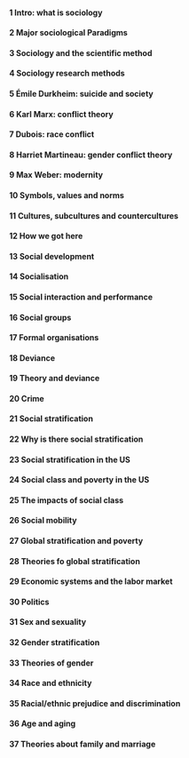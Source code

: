 #### 1 Intro: what is sociology

#### 2 Major sociological Paradigms

#### 3 Sociology and the scientific method

#### 4 Sociology research methods

#### 5 Émile Durkheim: suicide and society

#### 6 Karl Marx: conflict theory

#### 7 Dubois: race conflict

#### 8 Harriet Martineau: gender conflict theory

#### 9 Max Weber: modernity

#### 10 Symbols, values and norms

#### 11 Cultures, subcultures and countercultures

#### 12 How we got here

#### 13 Social development

#### 14 Socialisation

#### 15 Social interaction and performance

#### 16 Social groups

#### 17 Formal organisations

#### 18 Deviance

#### 19 Theory and deviance

#### 20 Crime

#### 21 Social stratification

#### 22 Why is there social stratification

#### 23 Social stratification in the US

#### 24 Social class and poverty in the US

#### 25 The impacts of social class

#### 26 Social mobility

#### 27 Global stratification and poverty

#### 28 Theories fo global stratification

#### 29 Economic systems and the labor market

#### 30 Politics

#### 31 Sex and sexuality

#### 32 Gender stratification

#### 33 Theories of gender

#### 34 Race and ethnicity

#### 35 Racial/ethnic prejudice and discrimination

#### 36 Age and aging

#### 37 Theories about family and marriage
